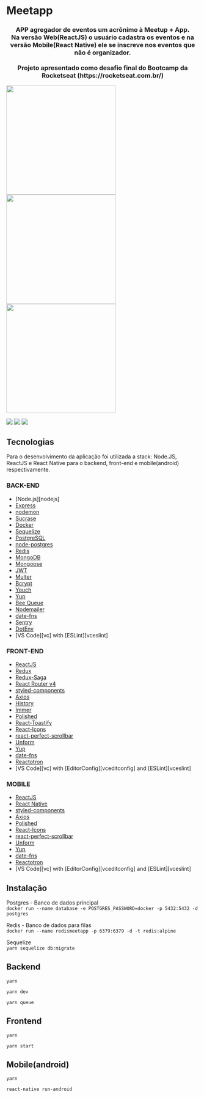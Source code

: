 # Meetapp

<h3 align="center">
  APP agregador de eventos um acrônimo à Meetup + App. <br/>
  Na versão Web(ReactJS) o usuário cadastra os eventos e na versão Mobile(React Native) ele se inscreve nos eventos que não é organizador.<br/><br/>
  Projeto apresentado como desafio final do Bootcamp da Rocketseat (https://rocketseat.com.br/)
</h3>

<img src="https://github.com/cleberbonifacio/meet-app/blob/master/assets/app01.jpeg" width="286"><img src="https://github.com/cleberbonifacio/meet-app/blob/master/assets/app02.jpeg" width="286"><img src="https://github.com/cleberbonifacio/meet-app/blob/master/assets/app03.jpeg" width="286">

<img src="https://github.com/cleberbonifacio/meet-app/blob/master/assets/login.PNG">
<img src="https://github.com/cleberbonifacio/meet-app/blob/master/assets/addevento.PNG">
<img src="https://github.com/cleberbonifacio/meet-app/blob/master/assets/meetups.PNG">

## Tecnologias

Para o desenvolvimento da aplicação foi utilizada a stack: Node.JS, ReactJS e React Native para o backend, front-end e mobile(android) respectivamente.

### BACK-END
-   [Node.js][nodejs]
-   [Express](https://expressjs.com/)
-   [nodemon](https://nodemon.io/)
-   [Sucrase](https://github.com/alangpierce/sucrase)
-   [Docker](https://www.docker.com/docker-community)
-   [Sequelize](http://docs.sequelizejs.com/)
-   [PostgreSQL](https://www.postgresql.org/)
-   [node-postgres](https://www.npmjs.com/package/pg)
-   [Redis](https://redis.io/)
-   [MongoDB](https://www.mongodb.com/)
-   [Mongoose](https://mongoosejs.com/)
-   [JWT](https://jwt.io/)
-   [Multer](https://github.com/expressjs/multer)
-   [Bcrypt](https://www.npmjs.com/package/bcrypt)
-   [Youch](https://www.npmjs.com/package/youch)
-   [Yup](https://www.npmjs.com/package/yup)
-   [Bee Queue](https://www.npmjs.com/package/bcrypt)
-   [Nodemailer](https://nodemailer.com/about/)
-   [date-fns](https://date-fns.org/)
-   [Sentry](https://sentry.io/)
-   [DotEnv](https://www.npmjs.com/package/dotenv)
-   [VS Code][vc] with [ESLint][vceslint]

### FRONT-END
-   [ReactJS](https://reactjs.org/)
-   [Redux](https://redux.js.org/)
-   [Redux-Saga](https://redux-saga.js.org/)
-   [React Router v4](https://github.com/ReactTraining/react-router)
-   [styled-components](https://www.styled-components.com/)
-   [Axios](https://github.com/axios/axios)
-   [History](https://www.npmjs.com/package/history)
-   [Immer](https://github.com/immerjs/immer)
-   [Polished](https://polished.js.org/)
-   [React-Toastify](https://fkhadra.github.io/react-toastify/)
-   [React-Icons](http://react-icons.github.io/react-icons/)
-   [react-perfect-scrollbar](https://github.com/OpusCapita/react-perfect-scrollbar)
-   [Unform](https://github.com/Rocketseat/unform)
-   [Yup](https://www.npmjs.com/package/yup)
-   [date-fns](https://date-fns.org/)
-   [Reactotron](https://infinite.red/reactotron)
-   [VS Code][vc] with [EditorConfig][vceditconfig] and [ESLint][vceslint]

### MOBILE
-   [ReactJS](https://reactjs.org/)
-   [React Native](https://facebook.github.io/react-native/)
-   [styled-components](https://www.styled-components.com/)
-   [Axios](https://github.com/axios/axios)
-   [Polished](https://polished.js.org/)
-   [React-Icons](http://react-icons.github.io/react-icons/)
-   [react-perfect-scrollbar](https://github.com/OpusCapita/react-perfect-scrollbar)
-   [Unform](https://github.com/Rocketseat/unform)
-   [Yup](https://www.npmjs.com/package/yup)
-   [date-fns](https://date-fns.org/)
-   [Reactotron](https://infinite.red/reactotron)
-   [VS Code][vc] with [EditorConfig][vceditconfig] and [ESLint][vceslint]

## Instalação

Postgres - Banco de dados principal  
`docker run --name database -e POSTGRES_PASSWORD=docker -p 5432:5432 -d postgres`

Redis - Banco de dados para filas  
`docker run --name redismeetapp -p 6379:6379 -d -t redis:alpine`

Sequelize  
`yarn sequelize db:migrate`  

## **Backend**
`yarn`

`yarn dev`

`yarn queue`

## **Frontend**
`yarn`

`yarn start`

## **Mobile(android)**
`yarn`

`react-native run-android`
